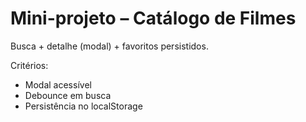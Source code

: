 # Mini-projeto – Catálogo de Filmes

Busca + detalhe (modal) + favoritos persistidos.

Critérios:
- Modal acessível
- Debounce em busca
- Persistência no localStorage